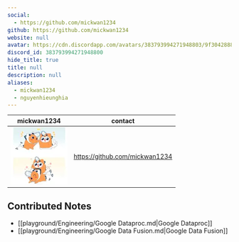 ```yaml
---
social: 
  - https://github.com/mickwan1234
github: https://github.com/mickwan1234
website: null
avatar: https://cdn.discordapp.com/avatars/383793994271948803/9f3042888d23b742411f6a45b4ba3b9c
discord_id: 383793994271948800
hide_title: true
title: null
description: null
aliases: 
  - mickwan1234
  - nguyenhieunghia
---
```

<div class="profile"/>

| mickwan1234                                                                                                | contact                        |
| ---------------------------------------------------------------------------------------------------------- | ------------------------------ |
| ![](assets/mickwan1234_9f3042888d23b742411f6a45b4ba3b9c.webp) | https://github.com/mickwan1234 |

## Contributed Notes

- [[playground/Engineering/Google Dataproc.md|Google Dataproc]]
- [[playground/Engineering/Google Data Fusion.md|Google Data Fusion]]